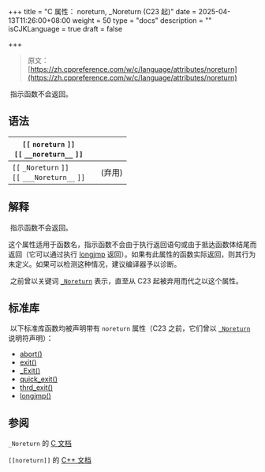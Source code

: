 +++
title = "C 属性： noreturn, _Noreturn (C23 起)"
date = 2025-04-13T11:26:00+08:00
weight = 50
type = "docs"
description = ""
isCJKLanguage = true
draft = false

+++

> 原文：[https://zh.cppreference.com/w/c/language/attributes/noreturn](https://zh.cppreference.com/w/c/language/attributes/noreturn)

​	指示函数不会返回。

## 语法

| `[[` `noreturn` `]]` <br />`[[` `__noreturn__` `]]`   |      |        |
| ----------------------------------------------------- | ---- | ------ |
| `[[` `_Noreturn` `]]` <br />`[[` `___Noreturn__` `]]` |      | (弃用) |

## 解释

​	指示函数不会返回。

​	这个属性适用于函数名，指示函数不会由于执行返回语句或由于抵达函数体结尾而返回（它可以通过执行 [longjmp](https://zh.cppreference.com/w/c/program/longjmp) 返回）。如果有此属性的函数实际返回，则其行为未定义。如果可以检测这种情况，建议编译器予以诊断。

​	之前曾以关键词 [`_Noreturn`](https://zh.cppreference.com/w/c/language/_Noreturn) 表示，直至从 C23 起被弃用而代之以这个属性。

## 标准库

​	以下标准库函数均被声明带有 `noreturn` 属性（C23 之前，它们曾以 [`_Noreturn`](https://zh.cppreference.com/w/c/language/_Noreturn) 说明符声明）：

- [abort()](https://zh.cppreference.com/w/c/program/abort)
- [exit()](https://zh.cppreference.com/w/c/program/exit)
- [_Exit()](https://zh.cppreference.com/w/c/program/_Exit)
- [quick_exit()](https://zh.cppreference.com/w/c/program/quick_exit)
- [thrd_exit()](https://zh.cppreference.com/w/c/thread/thrd_exit)
- [longjmp()](https://zh.cppreference.com/w/c/program/longjmp)

## 参阅

`_Noreturn` 的 [C 文档](https://zh.cppreference.com/w/c/language/_Noreturn)

`[[noreturn]]` 的 [C++ 文档](https://zh.cppreference.com/w/cpp/language/attributes/noreturn)